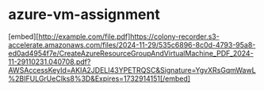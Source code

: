 # azure-vm-assignment
[embed][http://example.com/file.pdf]https://colony-recorder.s3-accelerate.amazonaws.com/files/2024-11-29/535c6896-8c0d-4793-95a8-ed0ad4954f7e/CreateAzureResourceGroupAndVirtualMachine_PDF_2024-11-29110231.040708.pdf?AWSAccessKeyId=AKIA2JDELI43YPETRQSC&Signature=YgvXRsGqmWawL%2BIFULGrUeCIks8%3D&Expires=1732914151[/embed]
